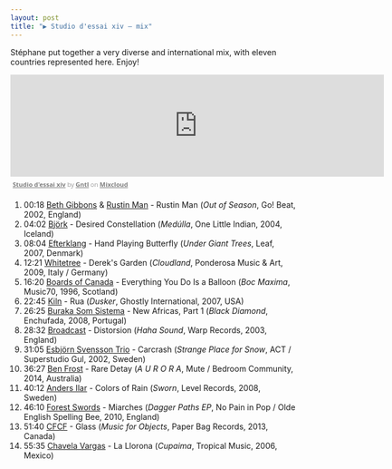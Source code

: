 ```yaml
---
layout: post
title: "▶ Studio d'essai xiv – mix"
---
```


Stéphane put together a very diverse and international mix, with eleven countries represented here. Enjoy!

<iframe src="https://www.mixcloud.com/widget/iframe/?embed_type=widget_standard&amp;embed_uuid=6f94260d-4e1f-40ba-9470-6537766e846a&amp;feed=https%3A%2F%2Fwww.mixcloud.com%2FGNTL%2Fstudio-dessai-xiv%2F&amp;hide_cover=1&amp;hide_tracklist=1&amp;replace=0" frameborder="0" height="180" width="660"></iframe><div style="clear: both; height: 3px; width: 652px;"></div><p style="display: block; font-size: 11px; font-family: &quot;Open Sans&quot;,Helvetica,Arial,sans-serif; margin: 0px; padding: 3px 4px; color: rgb(153, 153, 153); width: 652px;"><a href="https://www.mixcloud.com/GNTL/studio-dessai-xiv/?utm_source=widget&amp;utm_medium=web&amp;utm_campaign=base_links&amp;utm_term=resource_link" target="_blank" style="color:#808080; font-weight:bold;">Studio d'essai xiv</a><span> by </span><a href="https://www.mixcloud.com/GNTL/?utm_source=widget&amp;utm_medium=web&amp;utm_campaign=base_links&amp;utm_term=profile_link" target="_blank" style="color:#808080; font-weight:bold;">Gntl</a><span> on </span><a href="https://www.mixcloud.com/?utm_source=widget&amp;utm_medium=web&amp;utm_campaign=base_links&amp;utm_term=homepage_link" target="_blank" style="color:#808080; font-weight:bold;"> Mixcloud</a></p><div style="clear: both; height: 3px; width: 652px;"></div>

1. 00:18 [Beth Gibbons](http://musicbrainz.org/artist/5adcb9d9-5ea2-428d-af46-ef626966e106) & [Rustin Man](http://musicbrainz.org/artist/bbae1d2b-4c8e-4124-9d61-82edb92040bb) - Rustin Man (_Out of Season_, Go! Beat, 2002, England)
2. 04:02 [Björk](http://musicbrainz.org/artist/87c5dedd-371d-4a53-9f7f-80522fb7f3cb) - Desired Constellation (_Medúlla_, One Little Indian, 2004, Iceland)
3. 08:04 [Efterklang](http://musicbrainz.org/artist/8a7bed97-f080-4984-8db5-2ea5c82d8b33) - Hand Playing Butterfly (_Under Giant Trees_, Leaf, 2007, Denmark)
4. 12:21 [Whitetree](http://musicbrainz.org/artist/04c64867-07ce-4638-98cc-4dbc2b0bd7a8) - Derek's Garden (_Cloudland_, Ponderosa Music & Art, 2009, Italy / Germany)
5. 16:20 [Boards of Canada](http://musicbrainz.org/artist/69158f97-4c07-4c4e-baf8-4e4ab1ed666e) - Everything You Do Is a Balloon (_Boc Maxima_, Music70, 1996, Scotland)
6. 22:45 [Kiln](http://musicbrainz.org/artist/821905cc-05ac-405a-84b6-12702b177624) - Rua (_Dusker_, Ghostly International, 2007, USA)
7. 26:25 [Buraka Som Sistema](http://musicbrainz.org/artist/2061f628-01cd-4343-a078-900f639d67fe) - New Africas, Part 1 (_Black Diamond_, Enchufada, 2008, Portugal)
8. 28:32 [Broadcast](http://musicbrainz.org/artist/aaae25bf-c794-45d7-bab7-cdc7c655bfa6) - Distorsion (_Haha Sound_, Warp Records, 2003, England)
9. 31:05 [Esbjörn Svensson Trio](http://musicbrainz.org/artist/cfa7c6b1-bbb3-4f9a-a636-cbfafb9b4bcf) - Carcrash (_Strange Place for Snow_, ACT / Superstudio Gul, 2002, Sweden)
10. 36:27 [Ben Frost](http://musicbrainz.org/artist/74ce8ef4-7ad6-41ec-92a6-d6c50ecd1637) - Rare Detay (_A U R O R A_, Mute / Bedroom Community, 2014, Australia)
11. 40:12 [Anders Ilar](http://musicbrainz.org/artist/d1c6dcaa-751f-41e7-8dc5-7db2b30a1867) - Colors of Rain (_Sworn_, Level Records, 2008, Sweden)
12. 46:10 [Forest Swords](http://musicbrainz.org/artist/98400193-5390-4720-b29e-65593037256c) - Miarches (_Dagger Paths EP_, No Pain in Pop / Olde English Spelling Bee, 2010, England)
13. 51:40 [CFCF](http://musicbrainz.org/artist/c06cb96b-2a5c-439a-8171-fe3bd7d01ac3) - Glass (_Music for Objects_, Paper Bag Records, 2013, Canada)
14. 55:35 [Chavela Vargas](http://musicbrainz.org/artist/77586a91-4586-4962-b836-e496d3a05432) - La Llorona (_Cupaima_, Tropical Music, 2006, Mexico)